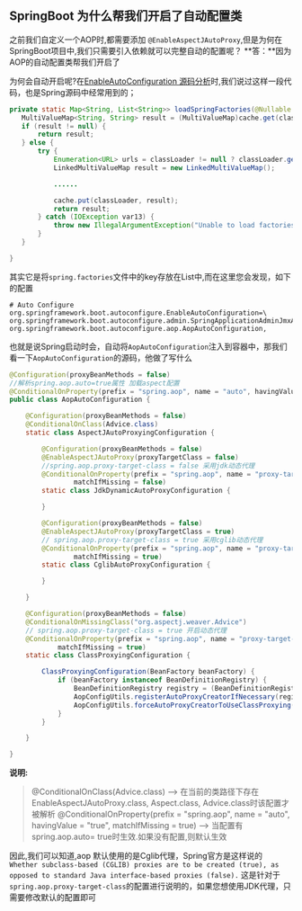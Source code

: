 ## SpringBoot 为什么帮我们开启了自动配置类


之前我们自定义一个AOP时,都需要添加 `@EnableAspectJAutoProxy`,但是为何在SpringBoot项目中,我们只需要引入依赖就可以完整自动的配置呢？
**答：**因为AOP的自动配置类帮我们开启了

为何会自动开启呢?在[EnableAutoConfiguration 源码分析](../EnableAutoConfiguration.md)时,我们说过这样一段代码，也是Spring源码中经常用到的；
```java
private static Map<String, List<String>> loadSpringFactories(@Nullable ClassLoader classLoader) {
   MultiValueMap<String, String> result = (MultiValueMap)cache.get(classLoader);
   if (result != null) {
       return result;
   } else {
       try {
           Enumeration<URL> urls = classLoader != null ? classLoader.getResources("META-INF/spring.factories") : ClassLoader.getSystemResources("META-INF/spring.factories");
           LinkedMultiValueMap result = new LinkedMultiValueMap();

           ......

           cache.put(classLoader, result);
           return result;
       } catch (IOException var13) {
           throw new IllegalArgumentException("Unable to load factories from location [META-INF/spring.factories]", var13);
       }
   }

}
```
其实它是将`spring.factories`文件中的key存放在List中,而在这里您会发现，如下的配置
```properties
# Auto Configure
org.springframework.boot.autoconfigure.EnableAutoConfiguration=\
org.springframework.boot.autoconfigure.admin.SpringApplicationAdminJmxAutoConfiguration,\
org.springframework.boot.autoconfigure.aop.AopAutoConfiguration,
```
也就是说Spring启动时会，自动将`AopAutoConfiguration`注入到容器中，那我们看一下`AopAutoConfiguration`的源码，他做了写什么

```java
@Configuration(proxyBeanMethods = false)
//解析spring.aop.auto=true属性 加载aspect配置
@ConditionalOnProperty(prefix = "spring.aop", name = "auto", havingValue = "true", matchIfMissing = true)
public class AopAutoConfiguration {

	@Configuration(proxyBeanMethods = false)
	@ConditionalOnClass(Advice.class)
	static class AspectJAutoProxyingConfiguration {

		@Configuration(proxyBeanMethods = false)
		@EnableAspectJAutoProxy(proxyTargetClass = false)
        //spring.aop.proxy-target-class = false 采用jdk动态代理
		@ConditionalOnProperty(prefix = "spring.aop", name = "proxy-target-class", havingValue = "false",
				matchIfMissing = false)
		static class JdkDynamicAutoProxyConfiguration {

		}

		@Configuration(proxyBeanMethods = false)
		@EnableAspectJAutoProxy(proxyTargetClass = true)
        // spring.aop.proxy-target-class = true 采用cglib动态代理
		@ConditionalOnProperty(prefix = "spring.aop", name = "proxy-target-class", havingValue = "true",
				matchIfMissing = true)
		static class CglibAutoProxyConfiguration {

		}

	}

	@Configuration(proxyBeanMethods = false)
	@ConditionalOnMissingClass("org.aspectj.weaver.Advice")
    // spring.aop.proxy-target-class = true 开启动态代理
	@ConditionalOnProperty(prefix = "spring.aop", name = "proxy-target-class", havingValue = "true",
			matchIfMissing = true)
	static class ClassProxyingConfiguration {

		ClassProxyingConfiguration(BeanFactory beanFactory) {
			if (beanFactory instanceof BeanDefinitionRegistry) {
				BeanDefinitionRegistry registry = (BeanDefinitionRegistry) beanFactory;
				AopConfigUtils.registerAutoProxyCreatorIfNecessary(registry);
				AopConfigUtils.forceAutoProxyCreatorToUseClassProxying(registry);
			}
		}

	}

}
```
**说明:**
>@ConditionalOnClass(Advice.class)
>        –> 在当前的类路径下存在EnableAspectJAutoProxy.class, Aspect.class, Advice.class时该配置才被解析
>@ConditionalOnProperty(prefix = "spring.aop", name = "auto", havingValue = "true", matchIfMissing = true)
>        –> 当配置有spring.aop.auto= true时生效.如果没有配置,则默认生效

因此,我们可以知道,aop 默认使用的是Cglib代理，Spring官方是这样说的
`Whether subclass-based (CGLIB) proxies are to be created (true), as opposed to standard Java interface-based proxies (false).`
这是针对于`spring.aop.proxy-target-class`的配置进行说明的，如果您想使用JDK代理，只需要修改默认的配置即可